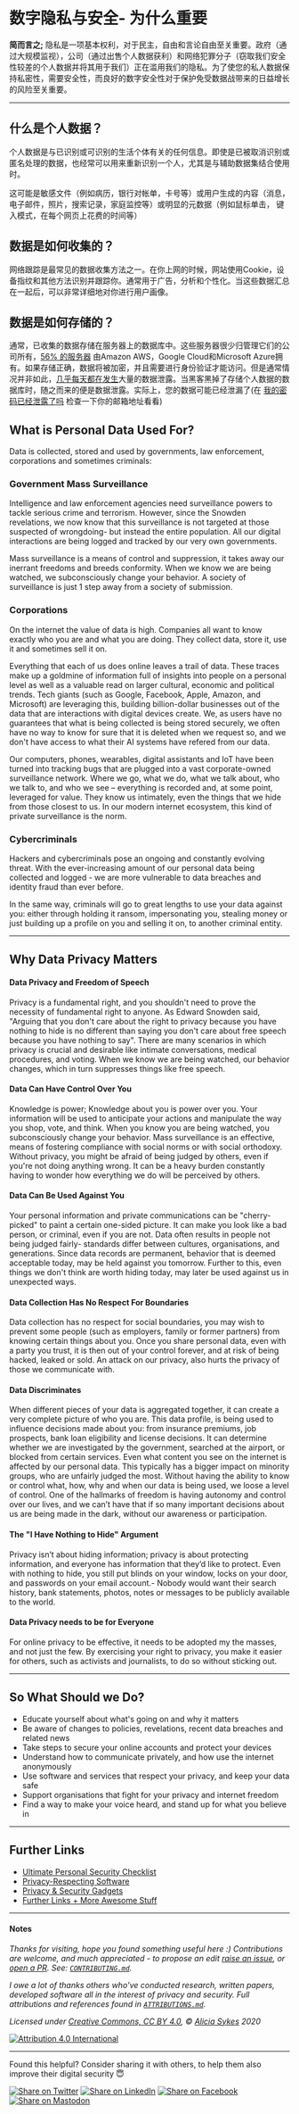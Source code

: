 # 数字隐私与安全- 为什么重要


**简而言之;** 隐私是一项基本权利，对于民主，自由和言论自由至关重要。政府（通过大规模监视），公司（通过出售个人数据获利）和网络犯罪分子（窃取我们安全性较差的个人数据并将其用于我们）正在滥用我们的隐私。为了使您的私人数据保持私密性，需要安全性，而良好的数字安全性对于保护免受数据战带来的日益增长的风险至关重要。

----

## 什么是个人数据？
个人数据是与已识别或可识别的生活个体有关的任何信息。即使是已被取消识别或匿名处理的数据，也经常可以用来重新识别一个人，尤其是与辅助数据集结合使用时。

这可能是敏感文件（例如病历，银行对帐单，卡号等）或用户生成的内容（消息，电子邮件，照片，搜索记录，家庭监控等）或明显的元数据（例如鼠标单击， 键入模式，在每个网页上花费的时间等）

## 数据是如何收集的？
网络跟踪是最常见的数据收集方法之一。在你上网的时候，网站使用Cookie，设备指纹和其他方法识别并跟踪你。通常用于广告，分析和个性化。当这些数据汇总在一起后，可以非常详细地对你进行用户画像。

## 数据是如何存储的？
通常，已收集的数据存储在服务器上的数据库中。这些服务器很少归管理它们的公司所有，[56% 的服务器](https://www.canalys.com/newsroom/global-cloud-market-Q3-2019) 由Amazon AWS，Google Cloud和Microsoft Azure拥有。如果存储正确，数据将被加密，并且需要进行身份验证才能访问。但是通常情况并非如此，[几乎每天都在发生](https://selfkey.org/data-breaches-in-2019/)大量的数据泄露。当黑客黑掉了存储个人数据的数据库时，随之而来的便是数据泄露。实际上，您的数据可能已经泄漏了(在 [我的密码已经泄露了吗](https://haveibeenpwned.com) 检查一下你的邮箱地址看看)

## What is Personal Data Used For?

Data is collected, stored and used by governments, law enforcement, corporations and sometimes criminals:

### Government Mass Surveillance
Intelligence and law enforcement agencies need surveillance powers to tackle serious crime and terrorism. However, since the Snowden revelations, we now know that this surveillance is not targeted at those suspected of wrongdoing- but instead the entire population. All our digital interactions are being logged and tracked by our very own governments.

Mass surveillance is a means of control and suppression, it takes away our inerrant freedoms and breeds conformity. When we know we are being watched, we subconsciously change your behavior. A society of surveillance is just 1 step away from a society of submission.

### Corporations
On the internet the value of data is high. Companies all want to know exactly who you are and what you are doing. They collect data, store it, use it and sometimes sell it on.

Everything that each of us does online leaves a trail of data. These traces make up a goldmine of information full of insights into people on a personal level as well as a valuable read on larger cultural, economic and political trends. Tech giants (such as Google, Facebook, Apple, Amazon, and Microsoft) are leveraging this, building billion-dollar businesses out of the data that are interactions with digital devices create. We, as users have no guarantees that what is being collected is being stored securely, we often have no way to know for sure that it is deleted when we request so, and we don't have access to what their AI systems have refered from our data.

Our computers, phones, wearables, digital assistants and IoT have been turned into tracking bugs that are plugged into a vast corporate-owned surveillance network. Where we go, what we do, what we talk about, who we talk to, and who we see – everything is recorded and, at some point, leveraged for value. They know us intimately, even the things that we hide from those closest to us. In our modern internet ecosystem, this kind of private surveillance is the norm.

### Cybercriminals
Hackers and cybercriminals pose an ongoing and constantly evolving threat. With the ever-increasing amount of our personal data being collected and logged - we are more vulnerable to data breaches and identity fraud than ever before.

In the same way, criminals will go to great lengths to use your data against you: either through holding it ransom, impersonating you, stealing money or just building up a profile on you and selling it on, to another criminal entity.

---

## Why Data Privacy Matters

#### Data Privacy and Freedom of Speech
Privacy is a fundamental right, and you shouldn't need to prove the necessity of fundamental right to anyone. As Edward Snowden said, "Arguing that you don't care about the right to privacy because you have nothing to hide is no different than saying you don't care about free speech because you have nothing to say". There are many scenarios in which privacy is crucial and desirable like intimate conversations, medical procedures, and voting. When we know we are being watched, our behavior changes, which in turn suppresses things like free speech.

#### Data Can Have Control Over You
Knowledge is power; Knowledge about you is power over you. Your information will be used to anticipate your actions and manipulate the way you shop, vote, and think. When you know you are being watched, you subconsciously change your behavior. Mass surveillance  is an effective, means of fostering compliance with social norms or with social orthodoxy. Without privacy, you might be afraid of being judged by others, even if you're not doing anything wrong. It can be a heavy burden constantly having to wonder how everything we do will be perceived by others.

#### Data Can Be Used Against You
Your personal information and private communications can be "cherry-picked" to paint a certain one-sided picture. It can make you look like a bad person, or criminal, even if you are not. Data often results in people not being judged fairly- standards differ between cultures, organisations, and generations. Since data records are permanent, behavior that is deemed acceptable today, may be held against you tomorrow. Further to this, even things we don't think are worth hiding today, may later be used against us in unexpected ways.

#### Data Collection Has No Respect For Boundaries
Data collection has no respect for social boundaries, you may wish to prevent some people (such as employers, family or former partners) from knowing certain things about you. Once you share personal data, even with a party you trust, it is then out of your control forever, and at risk of being hacked, leaked or sold. An attack on our privacy, also hurts the privacy of those we communicate with.

#### Data Discriminates
When different pieces of your data is aggregated together, it can create a very complete picture of who you are. This data profile, is being used to influence decisions made about you: from insurance premiums, job prospects, bank loan eligibility and license decisions. It can determine whether we are investigated by the government, searched at the airport, or blocked from certain services. Even what content you see on the internet is affected by our personal data. This typically has a bigger impact on minority groups, who are unfairly judged the most. Without having the ability to know or control what, how, why and when our data is being used, we loose a level of control. One of the hallmarks of freedom is having autonomy and control over our lives, and we can’t have that if so many important decisions about us are being made in the dark, without our awareness or participation.

#### The "I Have Nothing to Hide" Argument
Privacy isn’t about hiding information; privacy is about protecting information, and everyone has information that they’d like to protect. Even with nothing to hide, you still put blinds on your window, locks on your door, and passwords on your email account.- Nobody would want their search history, bank statements, photos, notes or messages to be publicly available to the world.

#### Data Privacy needs to be for Everyone
For online privacy to be effective, it needs to be adopted my the masses, and not just the few. By exercising your right to privacy, you make it easier for others, such as activists and journalists, to do so without sticking out.

----

## So What Should we Do?

- Educate yourself about what's going on and why it matters
- Be aware of changes to policies, revelations, recent data breaches and related news
- Take steps to secure your online accounts and protect your devices
- Understand how to communicate privately, and how use the internet anonymously
- Use software and services that respect your privacy, and keep your data safe
- Support organisations that fight for your privacy and internet freedom
- Find a way to make your voice heard, and stand up for what you believe in

----

## Further Links
- [Ultimate Personal Security Checklist](/README.md)
- [Privacy-Respecting Software](/5_Privacy_Respecting_Software.md)
- [Privacy & Security Gadgets](/6_Privacy_and-Security_Gadgets.md)
- [Further Links + More Awesome Stuff](/4_Privacy_And_Security_Links.md)

----

#### Notes

*Thanks for visiting, hope you found something useful here :) Contributions are welcome, and much appreciated - to propose an edit [raise an issue](https://github.com/Lissy93/personal-security-checklist/issues/new/choose), or [open a PR](https://github.com/Lissy93/personal-security-checklist/pull/new/master). See: [`CONTRIBUTING.md`](/.github/CONTRIBUTING.md).*

*I owe a lot of thanks others who've conducted research, written papers, developed software all in the interest of privacy and security. Full attributions and references found in [`ATTRIBUTIONS.md`](/ATTRIBUTIONS.md).*


*Licensed under [Creative Commons, CC BY 4.0](https://creativecommons.org/licenses/by/4.0/), © [Alicia Sykes](https://aliciasykes.com) 2020*

[![Attribution 4.0 International](https://licensebuttons.net/l/by/3.0/88x31.png)](https://github.com/Lissy93/personal-security-checklist/blob/master/LICENSE.md)

----

Found this helpful? Consider sharing it with others, to help them also improve their digital security 😇

[![Share on Twitter](https://img.shields.io/badge/Share-Twitter-17a2f3?style=for-the-badge&logo=Twitter)](http://twitter.com/share?text=Check%20out%20the%20Personal%20Cyber%20Security%20Checklist-%20an%20ultimate%20list%20of%20tips%20for%20protecting%20your%20digital%20security%20and%20privacy%20in%202020%2C%20with%20%40Lissy_Sykes%20%F0%9F%94%90%20%20%F0%9F%9A%80&url=https://github.com/Lissy93/personal-security-checklist)
[![Share on LinkedIn](https://img.shields.io/badge/Share-LinkedIn-0077b5?style=for-the-badge&logo=LinkedIn)](
http://www.linkedin.com/shareArticle?mini=true&url=https://github.com/Lissy93/personal-security-checklist&title=The%20Ultimate%20Personal%20Cyber%20Security%20Checklist&summary=%F0%9F%94%92%20A%20curated%20list%20of%20100%2B%20tips%20for%20protecting%20digital%20security%20and%20privacy%20in%202020&source=https://github.com/Lissy93)
[![Share on Facebook](https://img.shields.io/badge/Share-Facebook-4267b2?style=for-the-badge&logo=Facebook)](https://www.linkedin.com/shareArticle?mini=true&url=https%3A//github.com/Lissy93/personal-security-checklist&title=The%20Ultimate%20Personal%20Cyber%20Security%20Checklist&summary=%F0%9F%94%92%20A%20curated%20list%20of%20100%2B%20tips%20for%20protecting%20digital%20security%20and%20privacy%20in%202020&source=)
[![Share on Mastodon](https://img.shields.io/badge/Share-Mastodon-56a7e1?style=for-the-badge&logo=Mastodon)](https://mastodon.social/web/statuses/new?text=Check%20out%20the%20Ultimate%20Personal%20Cyber%20Security%20Checklist%20by%20%40Lissy93%20on%20%23GitHub%20%20%F0%9F%94%90%20%E2%9C%A8)
